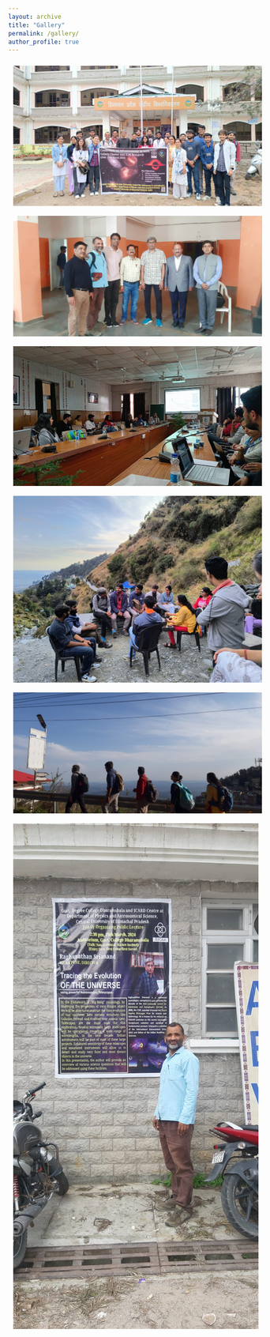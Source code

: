 ```yaml
---
layout: archive
title: "Gallery"
permalink: /gallery/
author_profile: true
---
```

<style>
  .gallery {
    display: flex;
    flex-wrap: wrap;
    justify-content: space-around;
  }
  .gallery img {
    max-width: 100%;
    height: auto;
    margin: 10px;
    flex: 1 1 30%; /* This makes sure images take up at least 30% of the row */
    box-sizing: border-box;
  }
</style>

<div class="gallery">
  <img src="/images/conff_images/6.jpeg" alt="image1">
  <img src="/images/conff_images/7.jpeg" alt="image2">
  <img src="/images/conff_images/4.jpeg" alt="image3">
  <img src="/images/conff_images/1.jpeg" alt="image6">
  <img src="/images/conff_images/2.jpeg" alt="image7">
  <img src="/images/conff_images/3.jpeg" alt="image8">
</div>
